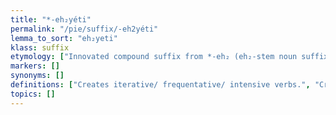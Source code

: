 ```yaml
---
title: "*-eh₂yéti"
permalink: "/pie/suffix/-eh2yéti"
lemma_to_sort: "eh₂yeti"
klass: suffix
etymology: ["Innovated compound suffix from *-eh₂ (eh₂-stem noun suffix) + *-yéti."]
markers: []
synonyms: []
definitions: ["Creates iterative/ frequentative/ intensive verbs.", "Creates causative verbs."]
topics: []
---
```

